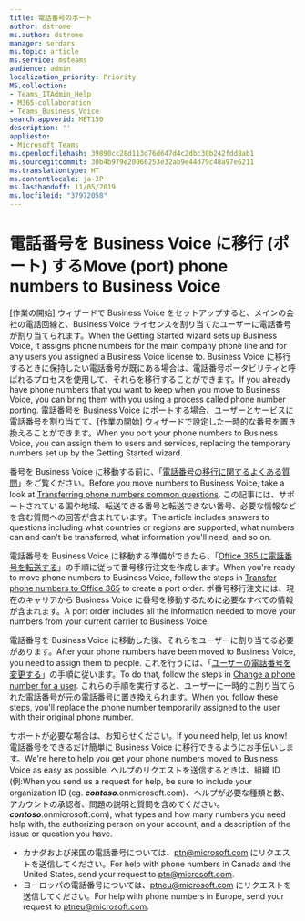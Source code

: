 ```yaml
---
title: 電話番号のポート
author: dstrome
ms.author: dstrome
manager: serdars
ms.topic: article
ms.service: msteams
audience: admin
localization_priority: Priority
MS.collection:
- Teams_ITAdmin_Help
- M365-collaboration
- Teams_Business_Voice
search.appverid: MET150
description: ''
appliesto:
- Microsoft Teams
ms.openlocfilehash: 39890cc28d113d76d647d4c2dbc30b242fdd8ab1
ms.sourcegitcommit: 30b4b979e20066253e32ab9e44d79c48a97e6211
ms.translationtype: HT
ms.contentlocale: ja-JP
ms.lasthandoff: 11/05/2019
ms.locfileid: "37972058"
---
```

# <a name="move-port-phone-numbers-to-business-voice"></a><span data-ttu-id="8661f-102">電話番号を Business Voice に移行 (ポート) する</span><span class="sxs-lookup"><span data-stu-id="8661f-102">Move (port) phone numbers to Business Voice</span></span>

<span data-ttu-id="8661f-103">[作業の開始] ウィザードで Business Voice をセットアップすると、メインの会社の電話回線と、Business Voice ライセンスを割り当てたユーザーに電話番号が割り当てられます。</span><span class="sxs-lookup"><span data-stu-id="8661f-103">When the Getting Started wizard sets up Business Voice, it assigns phone numbers for the main company phone line and for any users you assigned a Business Voice license to.</span></span> <span data-ttu-id="8661f-104">Business Voice に移行するときに保持したい電話番号が既にある場合は、電話番号ポータビリティと呼ばれるプロセスを使用して、それらを移行することができます。</span><span class="sxs-lookup"><span data-stu-id="8661f-104">If you already have phone numbers that you want to keep when you move to Business Voice, you can bring them with you using a process called phone number porting.</span></span> <span data-ttu-id="8661f-105">電話番号を Business Voice にポートする場合、ユーザーとサービスに電話番号を割り当てて、[作業の開始] ウィザードで設定した一時的な番号を置き換えることができます。</span><span class="sxs-lookup"><span data-stu-id="8661f-105">When you port your phone numbers to Business Voice, you can assign them to users and services, replacing the temporary numbers set up by the Getting Started wizard.</span></span>

<span data-ttu-id="8661f-106">番号を Business Voice に移動する前に、「[電話番号の移行に関するよくある質問](../transferring-phone-numbers-common-questions.md)」をご覧ください。</span><span class="sxs-lookup"><span data-stu-id="8661f-106">Before you move numbers to Business Voice, take a look at [Transferring phone numbers common questions](../transferring-phone-numbers-common-questions.md).</span></span> <span data-ttu-id="8661f-107">この記事には、サポートされている国や地域、転送できる番号と転送できない番号、必要な情報などを含む質問への回答が含まれています。</span><span class="sxs-lookup"><span data-stu-id="8661f-107">The article includes answers to questions including what countries or regions are supported, what numbers can and can't be transferred, what information you'll need, and so on.</span></span>

<span data-ttu-id="8661f-108">電話番号を Business Voice に移動する準備ができたら、「[Office 365 に電話番号を転送する](../transfer-phone-numbers-to-office-365.md)」の手順に従って番号移行注文を作成します。</span><span class="sxs-lookup"><span data-stu-id="8661f-108">When you're ready to move phone numbers to Business Voice, follow the steps in [Transfer phone numbers to Office 365](../transfer-phone-numbers-to-office-365.md) to create a port order.</span></span> <span data-ttu-id="8661f-109">ポ番号移行注文には、現在のキャリアから Business Voice に番号を移動するために必要なすべての情報が含まれます。</span><span class="sxs-lookup"><span data-stu-id="8661f-109">A port order includes all the information needed to move your numbers from your current carrier to Business Voice.</span></span>

<span data-ttu-id="8661f-110">電話番号を Business Voice に移動した後、それらをユーザーに割り当てる必要があります。</span><span class="sxs-lookup"><span data-stu-id="8661f-110">After your phone numbers have been moved to Business Voice, you need to assign them to people.</span></span> <span data-ttu-id="8661f-111">これを行うには、「[ユーザーの電話番号を変更する](../assign-change-or-remove-a-phone-number-for-a-user.md#change-a-phone-number-for-a-user)」の手順に従います。</span><span class="sxs-lookup"><span data-stu-id="8661f-111">To do that, follow the steps in [Change a phone number for a user](../assign-change-or-remove-a-phone-number-for-a-user.md#change-a-phone-number-for-a-user).</span></span> <span data-ttu-id="8661f-112">これらの手順を実行すると、ユーザーに一時的に割り当てられた電話番号が元の電話番号に置き換えられます。</span><span class="sxs-lookup"><span data-stu-id="8661f-112">When you follow these steps, you'll replace the phone number temporarily assigned to the user with their original phone number.</span></span>

<span data-ttu-id="8661f-113">サポートが必要な場合は、お知らせください。</span><span class="sxs-lookup"><span data-stu-id="8661f-113">If you need help, let us know!</span></span> <span data-ttu-id="8661f-114">電話番号をできるだけ簡単に Business Voice に移行できるようにお手伝いします。</span><span class="sxs-lookup"><span data-stu-id="8661f-114">We're here to help you get your phone numbers moved to Business Voice as easy as possible.</span></span> <span data-ttu-id="8661f-115">ヘルプのリクエストを送信するときは、組織 ID (例:</span><span class="sxs-lookup"><span data-stu-id="8661f-115">When you send us a request for help, be sure to include your organization ID (eg.</span></span> <span data-ttu-id="8661f-116">***contoso***.onmicrosoft.com)、ヘルプが必要な種類と数、アカウントの承認者、問題の説明と質問を含めてください。</span><span class="sxs-lookup"><span data-stu-id="8661f-116">***contoso***.onmicrosoft.com), what types and how many numbers you need help with, the authorizing person on your account, and a description of the issue or question you have.</span></span>

- <span data-ttu-id="8661f-117">カナダおよび米国の電話番号については、[ptn@microsoft.com](mailto:ptn@microsoft.com) にリクエストを送信してください。</span><span class="sxs-lookup"><span data-stu-id="8661f-117">For help with phone numbers in Canada and the United States, send your request to [ptn@microsoft.com](mailto:ptn@microsoft.com).</span></span>
- <span data-ttu-id="8661f-118">ヨーロッパの電話番号については、[ptneu@microsoft.com](mailto:ptneu@microsoft.com) にリクエストを送信してください。</span><span class="sxs-lookup"><span data-stu-id="8661f-118">For help with phone numbers in Europe, send your request to [ptneu@microsoft.com](mailto:ptneu@microsoft.com).</span></span>

